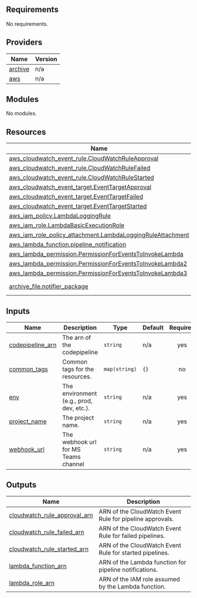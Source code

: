 <!-- BEGIN_TF_DOCS -->
## Requirements

No requirements.

## Providers

| Name | Version |
|------|---------|
| <a name="provider_archive"></a> [archive](#provider\_archive) | n/a |
| <a name="provider_aws"></a> [aws](#provider\_aws) | n/a |

## Modules

No modules.

## Resources

| Name | Type |
|------|------|
| [aws_cloudwatch_event_rule.CloudWatchRuleApproval](https://registry.terraform.io/providers/hashicorp/aws/latest/docs/resources/cloudwatch_event_rule) | resource |
| [aws_cloudwatch_event_rule.CloudWatchRuleFailed](https://registry.terraform.io/providers/hashicorp/aws/latest/docs/resources/cloudwatch_event_rule) | resource |
| [aws_cloudwatch_event_rule.CloudWatchRuleStarted](https://registry.terraform.io/providers/hashicorp/aws/latest/docs/resources/cloudwatch_event_rule) | resource |
| [aws_cloudwatch_event_target.EventTargetApproval](https://registry.terraform.io/providers/hashicorp/aws/latest/docs/resources/cloudwatch_event_target) | resource |
| [aws_cloudwatch_event_target.EventTargetFailed](https://registry.terraform.io/providers/hashicorp/aws/latest/docs/resources/cloudwatch_event_target) | resource |
| [aws_cloudwatch_event_target.EventTargetStarted](https://registry.terraform.io/providers/hashicorp/aws/latest/docs/resources/cloudwatch_event_target) | resource |
| [aws_iam_policy.LambdaLoggingRule](https://registry.terraform.io/providers/hashicorp/aws/latest/docs/resources/iam_policy) | resource |
| [aws_iam_role.LambdaBasicExecutionRole](https://registry.terraform.io/providers/hashicorp/aws/latest/docs/resources/iam_role) | resource |
| [aws_iam_role_policy_attachment.LambdaLoggingRuleAttachment](https://registry.terraform.io/providers/hashicorp/aws/latest/docs/resources/iam_role_policy_attachment) | resource |
| [aws_lambda_function.pipeline_notification](https://registry.terraform.io/providers/hashicorp/aws/latest/docs/resources/lambda_function) | resource |
| [aws_lambda_permission.PermissionForEventsToInvokeLambda](https://registry.terraform.io/providers/hashicorp/aws/latest/docs/resources/lambda_permission) | resource |
| [aws_lambda_permission.PermissionForEventsToInvokeLambda2](https://registry.terraform.io/providers/hashicorp/aws/latest/docs/resources/lambda_permission) | resource |
| [aws_lambda_permission.PermissionForEventsToInvokeLambda3](https://registry.terraform.io/providers/hashicorp/aws/latest/docs/resources/lambda_permission) | resource |
| [archive_file.notifier_package](https://registry.terraform.io/providers/hashicorp/archive/latest/docs/data-sources/file) | data source |

## Inputs

| Name | Description | Type | Default | Required |
|------|-------------|------|---------|:--------:|
| <a name="input_codepipeline_arn"></a> [codepipeline\_arn](#input\_codepipeline\_arn) | The arn of the codepipeline | `string` | n/a | yes |
| <a name="input_common_tags"></a> [common\_tags](#input\_common\_tags) | Common tags for the resources. | `map(string)` | `{}` | no |
| <a name="input_env"></a> [env](#input\_env) | The environment (e.g., prod, dev, etc.). | `string` | n/a | yes |
| <a name="input_project_name"></a> [project\_name](#input\_project\_name) | The project name. | `string` | n/a | yes |
| <a name="input_webhook_url"></a> [webhook\_url](#input\_webhook\_url) | The webhook url for MS Teams channel | `string` | n/a | yes |

## Outputs

| Name | Description |
|------|-------------|
| <a name="output_cloudwatch_rule_approval_arn"></a> [cloudwatch\_rule\_approval\_arn](#output\_cloudwatch\_rule\_approval\_arn) | ARN of the CloudWatch Event Rule for pipeline approvals. |
| <a name="output_cloudwatch_rule_failed_arn"></a> [cloudwatch\_rule\_failed\_arn](#output\_cloudwatch\_rule\_failed\_arn) | ARN of the CloudWatch Event Rule for failed pipelines. |
| <a name="output_cloudwatch_rule_started_arn"></a> [cloudwatch\_rule\_started\_arn](#output\_cloudwatch\_rule\_started\_arn) | ARN of the CloudWatch Event Rule for started pipelines. |
| <a name="output_lambda_function_arn"></a> [lambda\_function\_arn](#output\_lambda\_function\_arn) | ARN of the Lambda function for pipeline notifications. |
| <a name="output_lambda_role_arn"></a> [lambda\_role\_arn](#output\_lambda\_role\_arn) | ARN of the IAM role assumed by the Lambda function. |
<!-- END_TF_DOCS -->